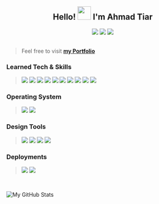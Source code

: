 <h2 align="center"> Hello! 
<img src="https://raw.githubusercontent.com/iampavangandhi/iampavangandhi/master/gifs/Hi.gif" width=35 />
 I'm Ahmad Tiar
</h2>

<div align="center">
<a href="mailto:kurniaji.tiar@gmail.com"> <img src="http://img.shields.io/badge/-Gmail-D14836?style=flat&logo=gmail&logoColor=white"></a>
<a href="https://id.linkedin.com/in/ahmad-tiar-kurniaji/"><img src="http://img.shields.io/badge/-LinkedIn-%230077B5.svg?style=flat&logo=linkedin&logoColor=white"></a>
<a href="https://t.me/MIGHTiar"><img src="http://img.shields.io/badge/-Telegram-2CA5E0?style=flat&logo=telegram&logoColor=white"></a>
</div>
<br />

> Feel free to visit <a href="https://ahmad-tiar.vercel.app"><b>my Portfolio</b></a>

### Learned Tech & Skills
> <img src = "https://img.shields.io/badge/-HTML5-E34F26?style=flat&logo=html5&logoColor=white"> <img src = "https://img.shields.io/badge/-CSS3-1572B6?style=flat&logo=css3&logoColor=white"> <img src="https://img.shields.io/badge/-Bootstrap-563D7C?style=flat&logo=bootstrap&logoColor=white"> <img src="https://img.shields.io/badge/-Tailwindcss-38B2AC?style=flat&logo=tailwind-css&logoColor=ffffff"> <img src="https://img.shields.io/badge/-JavaScript-eed718?style=flat&logo=javascript&logoColor=ffffff"> <img src="https://img.shields.io/badge/-React_Js-000000?style=flat&logo=react&logoColor=00c8ff"> <img src="http://img.shields.io/badge/-Next_Js-black?style=flat&logo=next.js&logoColor=white"> <img src="http://img.shields.io/badge/-Git-F1502F?style=flat&logo=git&logoColor=FFFFFF"> <img src="http://img.shields.io/badge/-Github-000000?style=flat&logo=github&logoColor=FFFFFF"> <img src="http://img.shields.io/badge/-VS%20Code-007ACC?style=flat&logo=visual%20studio%20code&logoColor=white">

### Operating System
> <img src="http://img.shields.io/badge/-Windows%2010-0078D6?style=flat&logo=windows&logoColor=white"> <img src="http://img.shields.io/badge/-Ubuntu-E95420?style=flat&logo=ubuntu&logoColor=white">

### Design Tools
> <img src="http://img.shields.io/badge/-Adobe%20photoshop-%2331A8FF.svg?style=flat&logo=adobe%20photoshop&logoColor=white"> <img src="http://img.shields.io/badge/-Adobe%20Illustrator-%23FF9A00.svg?style=flat&logo=adobe%20illustrator&logoColor=white">  <img src="http://img.shields.io/badge/-Adobe%20XD-470137?style=flat&logo=Adobe%20XD&logoColor=#FF61F6">  <img src="http://img.shields.io/badge/-Figma-F24E1E.svg?style=flat&logo=figma&logoColor=white">

### Deployments
> <img src="http://img.shields.io/badge/-Vercel-black?style=flat&logo=vercel&logoColor=white"> <img src="https://img.shields.io/badge/Netlify-%23000000.svg?style=flat&logo=netlify&logoColor=#00C7B7">

<br/>

![My GitHub Stats](https://github-readme-stats.vercel.app/api?username=ATiarK&show_icons=true)
